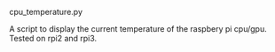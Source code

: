 cpu_temperature.py

A script to display the current temperature of the raspbery pi cpu/gpu. Tested on rpi2 and rpi3.
